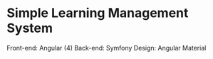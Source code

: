Simple Learning Management System
=========

Front-end: Angular (4)
Back-end: Symfony
Design: Angular Material
